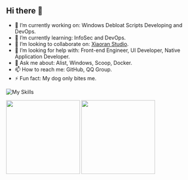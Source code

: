 ## Hi there 👋

- 🔭 I’m currently working on: Windows Debloat Scripts Developing and DevOps.
- 🌱 I’m currently learning: InfoSec and DevOps.
- 👯 I’m looking to collaborate on: [Xiaoran Studio](https://www.xrgzs.top/).
- 🤔 I’m looking for help with: Front-end Engineer, UI Developer, Native Application Developer.
- 💬 Ask me about: Alist, Windows, Scoop, Docker.
- 📫 How to reach me: GitHub, QQ Group.
- ⚡ Fun fact: My dog only bites me.

![My Skills](https://go-skill-icons.vercel.app/api/icons?i=terminal,windows,debian,kali,powershell,proxmox,docker,golang,vitepress,vuejs,vite,elementplus,solidjs,typescript,js,html,selenium,python,c,nginx,php,prettier,chrome,edge,onedrive,cloudflare,cloudfront,githubactions,githubpages,vscode)

<picture>
  <source
    srcset="https://github-readme-stats.vercel.app/api?username=xrgzs&show_icons=true&rank_icon=percentile&theme=dark"
    media="(prefers-color-scheme: dark)"
  />
  <source
    srcset="https://github-readme-stats.vercel.app/api?username=xrgzs&show_icons=true&rank_icon=percentile"
    media="(prefers-color-scheme: light), (prefers-color-scheme: no-preference)"
  />
  <img height=200 align="center" src="https://github-readme-stats.vercel.app/api?username=xrgzs&show_icons=true&rank_icon=percentile" />
</picture>


<picture>
  <source
    srcset="https://github-readme-stats.vercel.app/api/top-langs?username=xrgzs&layout=compact&langs_count=8&theme=dark"
    media="(prefers-color-scheme: dark)"
  />
  <source
    srcset="https://github-readme-stats.vercel.app/api/top-langs?username=xrgzs&layout=compact&langs_count=8"
    media="(prefers-color-scheme: light), (prefers-color-scheme: no-preference)"
  />
  <img height=200 align="center" src="https://github-readme-stats.vercel.app/api/top-langs?username=xrgzs&layout=compact&langs_count=8" />
</picture>

